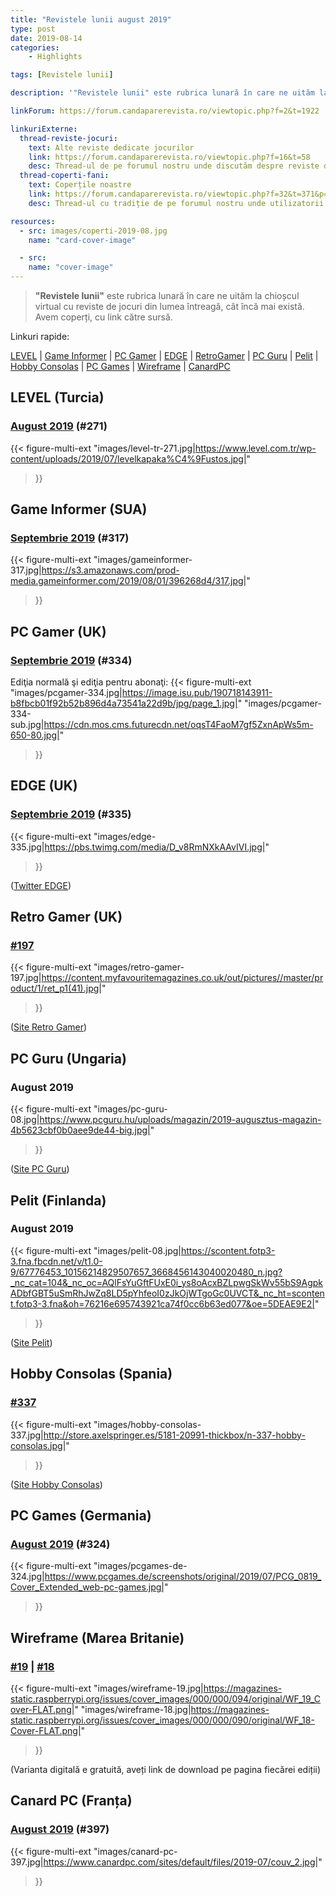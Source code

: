 ```yaml
---
title: "Revistele lunii august 2019"
type: post
date: 2019-08-14
categories:
    - Highlights

tags: [Revistele lunii]

description: '"Revistele lunii" este rubrica lunară în care ne uităm la chioșcul virtual cu reviste de jocuri din lumea întreagă, cât încă mai există. Avem coperți, cu link către sursă.'

linkForum: https://forum.candaparerevista.ro/viewtopic.php?f=2&t=1922

linkuriExterne:
  thread-reviste-jocuri:
    text: Alte reviste dedicate jocurilor
    link: https://forum.candaparerevista.ro/viewtopic.php?f=16&t=58
    desc: Thread-ul de pe forumul nostru unde discutăm despre reviste de jocuri
  thread-coperti-fani:
    text: Coperțile noastre
    link: https://forum.candaparerevista.ro/viewtopic.php?f=32&t=371&p=7346
    desc: Thread-ul cu tradiție de pe forumul nostru unde utilizatorii își creează propriile coperți de reviste

resources:
  - src: images/coperti-2019-08.jpg
    name: "card-cover-image"

  - src:
    name: "cover-image"
---
```


> **"Revistele lunii"** este rubrica lunară în care ne uităm la chioșcul virtual cu reviste de jocuri din lumea întreagă, cât încă mai există. Avem coperți, cu link către sursă.

Linkuri rapide:

[LEVEL](#level-turcia) | [Game Informer](#game-informer-sua) | [PC Gamer](#pc-gamer-uk) | [EDGE](#edge-uk) | [RetroGamer](#retro-gamer-uk) | [PC Guru](#pc-guru-ungaria) | [Pelit](#pelit-finlanda) | [Hobby Consolas](#hobby-consolas-spania) | [PC Games](#pc-games-germania) | [Wireframe](#wireframe-marea-britanie) | [CanardPC](#canard-pc-franța)

## LEVEL (Turcia)
### [August 2019](https://www.level.com.tr/haber/level-agustos-271-sayisi-bayilerde.html) (#271)
{{< figure-multi-ext
	"images/level-tr-271.jpg|https://www.level.com.tr/wp-content/uploads/2019/07/levelkapaka%C4%9Fustos.jpg|"
>}}

## Game Informer (SUA)
### [Septembrie 2019](https://www.gameinformer.com/cover-reveal/2019/08/01/september-cover-revealed-call-of-duty-modern-warfare) (#317)
{{< figure-multi-ext
	"images/gameinformer-317.jpg|https://s3.amazonaws.com/prod-media.gameinformer.com/2019/08/01/396268d4/317.jpg|"
>}}

## PC Gamer (UK)
### [Septembrie 2019](https://www.pcgamer.com/uk/pc-gamer-uk-september-issue-doom-eternal/) (#334)
Ediţia normală şi ediţia pentru abonaţi:
{{< figure-multi-ext
	"images/pcgamer-334.jpg|https://image.isu.pub/190718143911-b8fbcb01f92b52b896d4a73541a22d9b/jpg/page_1.jpg|"
	"images/pcgamer-334-sub.jpg|https://cdn.mos.cms.futurecdn.net/oqsT4FaoM7gf5ZxnApWs5m-650-80.jpg|"
>}}

## EDGE (UK)
### [Septembrie 2019](https://www.myfavouritemagazines.co.uk/gaming/edge-magazine-back-issues/edge-september-2019-issue-335/) (#335)
{{< figure-multi-ext
	"images/edge-335.jpg|https://pbs.twimg.com/media/D_v8RmNXkAAvIVI.jpg|"
>}}

([Twitter EDGE](https://twitter.com/edgeonline))

## Retro Gamer (UK)
### [#197](https://www.myfavouritemagazines.co.uk/retro-gamer-print-back-issues/retro-gamer-issue-197/)
{{< figure-multi-ext
	"images/retro-gamer-197.jpg|https://content.myfavouritemagazines.co.uk/out/pictures//master/product/1/ret_p1(41).jpg|"
>}}

([Site Retro Gamer](https://www.retrogamer.net/))

## PC Guru (Ungaria)

### August 2019

{{< figure-multi-ext
    "images/pc-guru-08.jpg|https://www.pcguru.hu/uploads/magazin/2019-augusztus-magazin-4b5623cbf0b0aee9de44-big.jpg|"
>}}

([Site PC Guru](https://www.pcguru.hu/magazin))

## Pelit (Finlanda)
### August 2019
{{< figure-multi-ext
	"images/pelit-08.jpg|https://scontent.fotp3-3.fna.fbcdn.net/v/t1.0-9/67776453_10156214829507657_3668456143040020480_n.jpg?_nc_cat=104&_nc_oc=AQlFsYuGftFUxE0i_ys8oAcxBZLpwgSkWv55bS9AgpkADbfGBT5uSmRhJwZq8LD5pYhfeoI0zJkOjWTgoGc0UVCT&_nc_ht=scontent.fotp3-3.fna&oh=76216e695743921ca74f0cc6b63ed077&oe=5DEAE9E2|"
>}}

([Site Pelit](https://www.pelit.fi/))

## Hobby Consolas (Spania)
### [#337](http://store.axelspringer.es/n-337-hobby-consolas.html)
{{< figure-multi-ext
	"images/hobby-consolas-337.jpg|http://store.axelspringer.es/5181-20991-thickbox/n-337-hobby-consolas.jpg|"
>}}

([Site Hobby Consolas](https://www.hobbyconsolas.com/))

## PC Games (Germania)
### [August 2019](https://www.pcgames.de/PC-Games-Brands-19921/News/08-19-The-Surge-2-1295658/) (#324)
{{< figure-multi-ext
	"images/pcgames-de-324.jpg|https://www.pcgames.de/screenshots/original/2019/07/PCG_0819_Cover_Extended_web-pc-games.jpg|"
>}}

## Wireframe (Marea Britanie)
### [#19](https://wireframe.raspberrypi.org/issues/19) | [#18](https://wireframe.raspberrypi.org/issues/18)
{{< figure-multi-ext
	"images/wireframe-19.jpg|https://magazines-static.raspberrypi.org/issues/cover_images/000/000/094/original/WF_19_Cover-FLAT.png|"
	"images/wireframe-18.jpg|https://magazines-static.raspberrypi.org/issues/cover_images/000/000/090/original/WF_18-Cover-FLAT.png|"
>}}

(Varianta digitală e gratuită, aveți link de download pe pagina fiecărei ediții)

## Canard PC (Franța)
### [August 2019](https://www.canardpc.com/numero/397) (#397)
{{< figure-multi-ext
	"images/canard-pc-397.jpg|https://www.canardpc.com/sites/default/files/2019-07/couv_2.jpg|"
>}}
